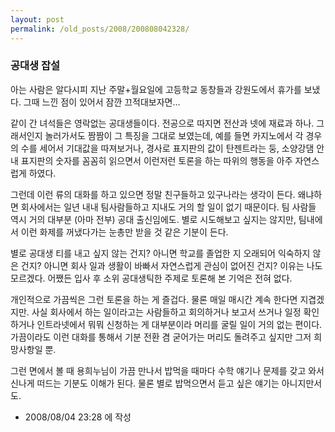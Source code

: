 ```yaml
---
layout: post
permalink: /old_posts/2008/200808042328/
---
```


### 공대생 잡설

아는 사람은 알다시피 지난 주말+월요일에 고등학교 동창들과 강원도에서 휴가를 보냈다. 그때 느낀 점이 있어서 잠깐 끄적대보자면...

같이 간 녀석들은 영락없는 공대생들이다. 전공으로 따지면 전산과 넷에 재료과 하나. 그래서인지 놀러가서도 짬짬이 그 특징을 그대로 보였는데, 예를 들면 카지노에서 각 경우의 수를 세어서 기대값을 따져보거나, 경사로 표지판의 값이 탄젠트라는 둥, 소양강댐 안내 표지판의 숫자를 꼼꼼히 읽으면서 이런저런 토론을 하는 따위의 행동을 아주 자연스럽게 하였다.

그런데 이런 류의 대화를 하고 있으면 정말 친구들하고 있구나라는 생각이 든다. 왜냐하면 회사에서는 일년 내내 팀사람들하고 지내도 거의 할 일이 없기 때문이다. 팀 사람들 역시 거의 대부분 (아마 전부) 공대 출신임에도. 별로 시도해보고 싶지는 않지만, 팀내에서 이런 화제를 꺼냈다가는 눈총만 받을 것 같은 기분이 든다.

별로 공대생 티를 내고 싶지 않는 건지? 아니면 학교를 졸업한 지 오래되어 익숙하지 않은 건지? 아니면 회사 일과 생활이 바빠서 자연스럽게 관심이 없어진 건지? 이유는 나도 모르겠다. 어쨌든 입사 후 소위 공대생틱한 주제로 토론해 본 기억은 전혀 없다.

개인적으로 가끔씩은 그런 토론을 하는 게 즐겁다. 물론 매일 매시간 계속 한다면 지겹겠지만. 사실 회사에서 하는 일이라고는 사람들하고 회의하거나 보고서 쓰거나 일정 확인 하거나 인트라넷에서 뭐뭐 신청하는 게 대부분이라 머리를 굴릴 일이 거의 없는 편이다. 가끔이라도 이런 대화를 통해서 기분 전환 겸 굳어가는 머리도 돌려주고 싶지만 그저 희망사항일 뿐.

그런 면에서 볼 때 용희누님이 가끔 만나서 밥먹을 때마다 수학 얘기나 문제를 갖고 와서 신나게 떠드는 기분도 이해가 된다. 물론 별로 밥먹으면서 듣고 싶은 얘기는 아니지만서도.





- 2008/08/04 23:28 에 작성